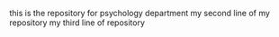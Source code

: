 this is the repository for psychology department
my second line of my repository
my third line of repository